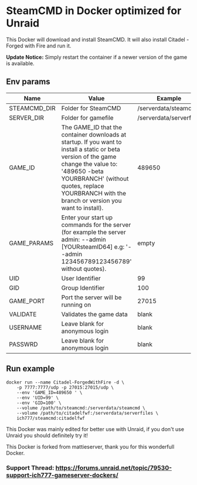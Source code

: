 # SteamCMD in Docker optimized for Unraid
This Docker will download and install SteamCMD. It will also install Citadel - Forged with Fire and run it.

**Update Notice:** Simply restart the container if a newer version of the game is available.

## Env params
| Name | Value | Example |
| --- | --- | --- |
| STEAMCMD_DIR | Folder for SteamCMD | /serverdata/steamcmd |
| SERVER_DIR | Folder for gamefile | /serverdata/serverfiles |
| GAME_ID | The GAME_ID that the container downloads at startup. If you want to install a static or beta version of the game change the value to: '489650  -beta YOURBRANCH' (without quotes, replace YOURBRANCH with the branch or version you want to install). | 489650  |
| GAME_PARAMS | Enter your start up commands for the server (for example the server admin: --admin [YOURsteamID64] e.g: '--admin 123456789123456789' without quotes). | empty |
| UID | User Identifier | 99 |
| GID | Group Identifier | 100 |
| GAME_PORT | Port the server will be running on | 27015 |
| VALIDATE | Validates the game data | blank |
| USERNAME | Leave blank for anonymous login | blank |
| PASSWRD | Leave blank for anonymous login | blank |

## Run example
```
docker run --name Citadel-ForgedWithFire -d \
	-p 7777:7777/udp -p 27015:27015/udp \
	--env 'GAME_ID=489650 ' \
	--env 'UID=99' \
	--env 'GID=100' \
	--volume /path/to/steamcmd:/serverdata/steamcmd \
	--volume /path/to/citadelfwf:/serverdata/serverfiles \
	ich777/steamcmd:citadelfwf
```

This Docker was mainly edited for better use with Unraid, if you don't use Unraid you should definitely try it!

This Docker is forked from mattieserver, thank you for this wonderfull Docker.

### Support Thread: https://forums.unraid.net/topic/79530-support-ich777-gameserver-dockers/